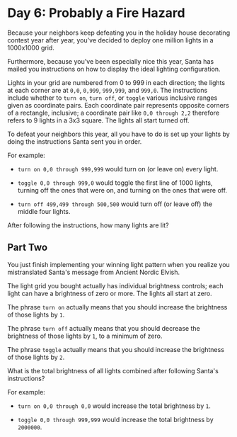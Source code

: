 # Day 6: Probably a Fire Hazard

Because your neighbors keep defeating you in the holiday house decorating
contest year after year, you've decided to deploy one million lights in a
1000x1000 grid.

Furthermore, because you've been especially nice this year, Santa has mailed you
instructions on how to display the ideal lighting configuration.

Lights in your grid are numbered from 0 to 999 in each direction; the lights at
each corner are at `0,0`, `0,999`, `999,999`, and `999,0`. The instructions
include whether to `turn on`, `turn off`, or `toggle` various inclusive ranges
given as coordinate pairs. Each coordinate pair represents opposite corners of a
rectangle, inclusive; a coordinate pair like `0,0 through 2,2` therefore refers
to 9 lights in a 3x3 square. The lights all start turned off.

To defeat your neighbors this year, all you have to do is set up your lights by
doing the instructions Santa sent you in order.

For example:

- `turn on 0,0 through 999,999` would turn on (or leave on) every light.

- `toggle 0,0 through 999,0` would toggle the first line of 1000 lights, turning
  off the ones that were on, and turning on the ones that were off.

- `turn off 499,499 through 500,500` would turn off (or leave off) the middle
  four lights.

After following the instructions, how many lights are lit?

## Part Two

You just finish implementing your winning light pattern when you realize you
mistranslated Santa's message from Ancient Nordic Elvish.

The light grid you bought actually has individual brightness controls; each
light can have a brightness of zero or more. The lights all start at zero.

The phrase `turn on` actually means that you should increase the brightness of
those lights by `1`.

The phrase `turn off` actually means that you should decrease the brightness of
those lights by `1`, to a minimum of zero.

The phrase `toggle` actually means that you should increase the brightness of
those lights by `2`.

What is the total brightness of all lights combined after following Santa's
instructions?

For example:

- `turn on 0,0 through 0,0` would increase the total brightness by `1`.

- `toggle 0,0 through 999,999` would increase the total brightness by `2000000`.
